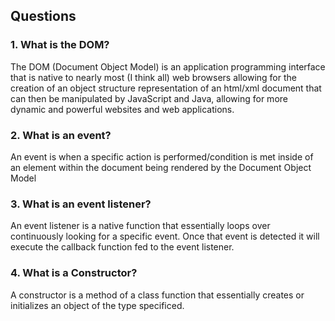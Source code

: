 ## Questions


### 1. What is the DOM?


The DOM (Document Object Model) is an application programming interface that is native to nearly most (I think all) web browsers allowing for the creation of an object structure representation of an html/xml document that can then be manipulated by JavaScript and Java, allowing for more dynamic and powerful websites and web applications.


### 2. What is an event?


An event is when a specific action is performed/condition is met inside of an element within the document being rendered by the Document Object Model


### 3. What is an event listener?


An event listener is a native function that essentially loops over continuously looking for a specific event. Once that event is detected it will execute the callback function fed to the event listener.


### 4. What is a Constructor?


A constructor is a method of a class function that essentially creates or initializes an object of the type specificed.
